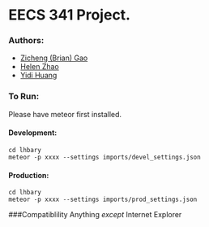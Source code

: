 # EECS 341 Project.

### Authors:
- [Zicheng (Brian) Gao](https://github.com/Kaynato)
- [Helen Zhao](https://github.com/helenzhao093)
- [Yidi Huang](https://github.com/huangy6)

### To Run:

Please have meteor first installed.

#### Development: 
```
cd lhbary
meteor -p xxxx --settings imports/devel_settings.json
```

#### Production:
```
cd lhbary
meteor -p xxxx --settings imports/prod_settings.json
```

###Compatiblility
Anything *except* Internet Explorer

